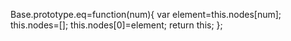 Base.prototype.eq=function(num){
	var element=this.nodes[num];
	this.nodes=[];
	this.nodes[0]=element;
	return this;
};